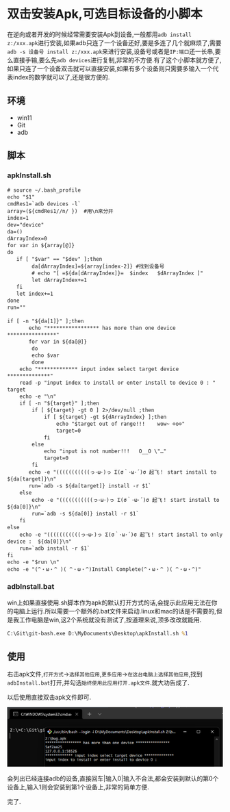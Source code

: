 # 双击安装Apk,可选目标设备的小脚本

在逆向或者开发的时候经常需要安装Apk到设备,一般都用`adb install z:/xxx.apk`进行安装,如果adb只连了一个设备还好,要是多连了几个就麻烦了,需要`adb -s 设备号 install z:/xxx.apk`来进行安装,设备号或者是`IP:端口`还一长串,要么直接手输,要么先`adb devices`进行复制,非常的不方便.有了这个小脚本就方便了,如果只连了一个设备双击就可以直接安装,如果有多个设备则只需要多输入一个代表index的数字就可以了,还是很方便的.

## 环境

- win11
- Git
- adb

## 脚本

### apkInstall.sh

```shell
# source ~/.bash_profile
echo "$1"
cmdRes1=`adb devices -l`
array=(${cmdRes1//n/ })  #用\n来分开
index=1
dev="device"
da=()
dArrayIndex=0
for var in ${array[@]}
do
   if [ "$var" == "$dev" ];then
        da[dArrayIndex]=${array[index-2]} #找到设备号
        # echo "[ =${da[dArrayIndex]}=  $index   $dArrayIndex ]"
        let dArrayIndex+=1
   fi
   let index+=1
done
run=""

if [ -n "${da[1]}" ];then
       echo "***************** has more than one device ****************"
       for var in ${da[@]}
        do
        echo $var
        done
    echo "************* input index select target device **************"
    read -p "input index to install or enter install to device 0 : " target
    echo -e "\n"
    if [ -n "${target}" ];then
        if [ ${target} -gt 0 ] 2>/dev/null ;then 
            if [ ${target} -gt ${dArrayIndex} ];then
                echo "$target out of range!!!    wow~ ⊙o⊙"
                target=0
            fi
        else 
            echo "input is not number!!!   O__O \"…"
            target=0
        fi 
       echo -e "(((((((((((っ･ω･)っ Σ(σ｀･ω･´)σ 起飞！ start install to ${da[target]}\n"
       run=`adb -s ${da[target]} install -r $1`
    else
        echo -e "(((((((((((っ･ω･)っ Σ(σ｀･ω･´)σ 起飞！ start install to ${da[0]}\n"
        run=`adb -s ${da[0]} install -r $1`
    fi
else
    echo -e "(((((((((((っ･ω･)っ Σ(σ｀･ω･´)σ 起飞！ start install to only device :  ${da[0]}\n"
    run=`adb install -r $1`
fi
echo -e "$run \n"
echo -e "(^・ω・^ )( ^・ω・^)Install Complete(^・ω・^ )( ^・ω・^)"
```

### adbInstall.bat

win上如果直接使用.sh脚本作为apk的默认打开方式的话,会提示此应用无法在你的电脑上运行.所以需要一个额外的.bat文件来启动.linux和mac的话是不需要的,但是我工作电脑是win,这2个系统就没有测试了,按道理来说,顶多改改就能用.

```bat
C:\Git\git-bash.exe D:\MyDocuments\Desktop\apkInstall.sh %1
```

## 使用

右击apk文件,`打开方式`->`选择其他应用`,`更多应用`->`在这台电脑上选择其他应用`,找到`adbInstall.bat`打开,并勾选`始终使用此应用打开.apk文件`.就大功告成了.

以后使用直接双击apk文件即可.

![image-20211123172253877](双击安装Apk,可选目标设备的小脚本.assets/image-20211123172253877.png)

会列出已经连接adb的设备,直接回车|输入0|输入不合法,都会安装到默认的第0个设备上,输入1则会安装到第1个设备上,非常的简单方便.



完了.